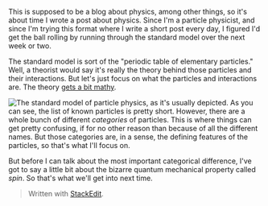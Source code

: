 This is supposed to be a blog about physics, among other things, so it's about time I wrote a post about physics. Since I'm a particle physicist, and since I'm trying this format where I write a short post every day, I figured I'd get the ball rolling by running through the standard model over the next week or two.

The standard model is sort of the "periodic table of elementary particles." Well, a theorist would say it's really the theory behind those particles and their interactions. But let's just focus on what the particles and interactions are. The theory [gets a bit mathy](https://tvtropes.org/pmwiki/pmwiki.php/Main/Understatement).

![The standard model of particle physics, as it's usually depicted.](https://upload.wikimedia.org/wikipedia/commons/0/00/Standard_Model_of_Elementary_Particles.svg)
As you can see, the list of known particles is pretty short. However, there are a whole bunch of different *categories* of particles. This is where things can get pretty confusing, if for no other reason than because of all the different names. But those categories are, in a sense, the defining features of the particles, so that's what I'll focus on.

But before I can talk about the most important categorical difference, I've got to say a little bit about the bizarre quantum mechanical property called *spin*. So that's what we'll get into next time.

> Written with [StackEdit](https://stackedit.io/).
<!--stackedit_data:
eyJoaXN0b3J5IjpbLTY3NDk0Mzc0OSwtMTQxMjI5MTU1MCwtMT
MwOTQ1MDAxNSwtMjA3OTgzOTUwNCw2MTU5OTYwMjldfQ==
-->